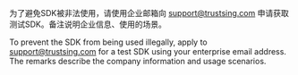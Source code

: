 为了避免SDK被非法使用，请使用企业邮箱向 support@trustsing.com 申请获取测试SDK。备注说明企业信息、使用的场景。



To prevent the SDK from being used illegally, apply to support@trustsing.com for a test SDK using your enterprise email address. The remarks describe the company information and usage scenarios.




